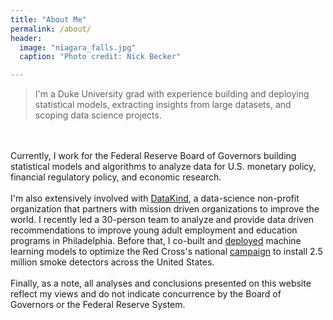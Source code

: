 ```yaml
---
title: "About Me"
permalink: /about/
header:
  image: "niagara_falls.jpg"
  caption: "Photo credit: Nick Becker"

---
```


>I'm a Duke University grad with experience building and deploying statistical models, extracting insights from large datasets, and scoping data science projects.

<br><br>Currently, I work for the Federal Reserve Board of Governors building statistical models and algorithms to analyze data for U.S. monetary policy, financial regulatory policy, and economic research. <br><br>I'm also extensively involved with [DataKind](http://www.datakind.org/), a data-science non-profit organization that partners with mission driven organizations to improve the world. I recently led a 30-person team to analyze and provide data driven recommendations to improve young adult employment and education programs in Philadelphia. Before that, I co-built and [deployed](http://home-fire-risk.github.io/smoke_alarm_map/) machine learning models to optimize the Red Cross's national [campaign](http://www.redcross.org/get-help/prepare-for-emergencies/types-of-emergencies/fire/prevent-home-fire) to install 2.5 million smoke detectors across the United States. <br><br>Finally, as a note, all analyses and conclusions presented on this website reflect my views and do not indicate concurrence by the Board of Governors or the Federal Reserve System.
